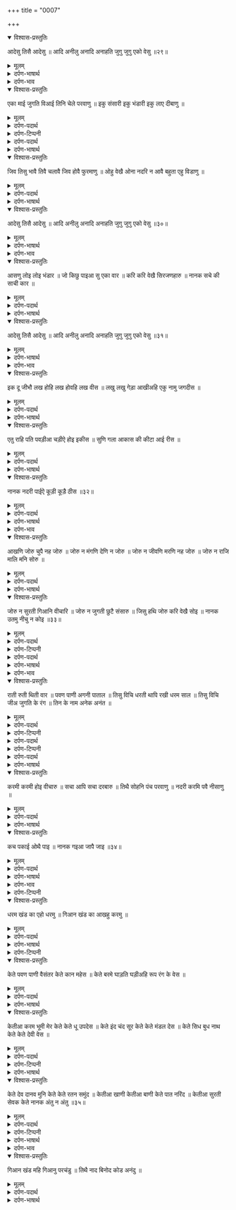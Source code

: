 +++
title = "0007"

+++
<details open><summary>विश्वास-प्रस्तुतिः</summary>

आदेसु तिसै आदेसु ॥
आदि अनीलु अनादि अनाहति जुगु जुगु एको वेसु ॥२९॥
</details>

<details><summary>मूलम्</summary>

आदेसु तिसै आदेसु ॥
आदि अनीलु अनादि अनाहति जुगु जुगु एको वेसु ॥२९॥
</details>

<details><summary>दर्पण-भाषार्थ</summary>

अर्थ: (सो, झूठ की दीवार दूर करने के लिए) केवल उस को (अकाल-पुरख) प्रणाम करो, जो (सब का) आरम्भ है, जो शुद्ध-स्वरूप है, जिसका कोई अंत नहीं (ढूँढ सकता), जो नाश रहित है और जो सदैव इकसार रहता है।29।
</details>

<details><summary>दर्पण-भाव</summary>

भाव: नाम जपने की बरकत से यह ज्ञान पैदा होगा कि प्रभु हर जगह भरपूर है (सर्व-व्यापक है) और सब का सांई है। उसकी रजा में जीव यहाँ आ के एकत्र होते हैं और रजा में ही यहां से चले जाते हैं। ये ज्ञान पैदा होने से ही लोगों से प्यार करने की विधि आ जाएगी। योगाभ्यास द्वारा प्राप्त हुई रिद्धियों-सिद्धियों को ऊँचा जीवन समझ लेना भूल है। ये तो बल्कि गलत रास्ते पे ले जातीं हैं। (इनकी सहायता से जोगी लोग आम जनता पर दबाव डाल कर उन्हें इन्सानियत से गिराते हैं)।29।
</details>

<details open><summary>विश्वास-प्रस्तुतिः</summary>

एका माई जुगति विआई तिनि चेले परवाणु ॥
इकु संसारी इकु भंडारी इकु लाए दीबाणु ॥
</details>

<details><summary>मूलम्</summary>

एका माई जुगति विआई तिनि चेले परवाणु ॥
इकु संसारी इकु भंडारी इकु लाए दीबाणु ॥
</details>

<details><summary>दर्पण-पदार्थ</summary>

पद्अर्थ: एका = अकेली। माई = माया। जुगति = युक्ति से, तरीके से। विआई = प्रसूति हुई, गर्भवती। तिनि = इस शब्द के तीन स्वरूप हैं: ‘तिन’,‘तिनि’ और ‘तीनि’। ‘तीनि’ का अर्थ है तीन की गिनती।
</details>

<details><summary>दर्पण-टिप्पनी</summary>

‘तिनि’ का अर्थ भी तीन है, पर इसके और अर्थ भी बनते हैं।  
‘तिन’ सर्वनाम बहुवचन है और ‘तिनि’ सर्वनाम एकवचन है।  
इनके मुकाबले पे ‘जिन’ बहुवचन तथा ‘जिनि’ एकवचन।  
तिनि = उस मनुष्य ने (एक वचन) 
‘जिनि सेविआ तिनि पाइआ मानु’। (पउड़ी ५)  
तिन = उन मनुष्यों के (बहु वचन) 
‘जिन हरि जपिआ तिन फलु पाइआ,
सभि तूटे माइआ फंदे।3।  
परवाणु: शब्द ‘परवाणु’ की ओर भी थोड़ा सा ध्यान देने की जरूरत है। जपुजी साहिब में ये शब्द नीचे-लिखीं तुकों में आया है:  
पंच परवाण, पंच परधानु।    (पउड़ी १६)  
अमुलु तुलु, अमुलु परवाणु।    (पउड़ी २६)  
एका माई जुगति विआई तिनि चेले परवाणु।    (पउड़ी ३०)  
तिथै सोहनि पंच परवाणु।    (पउड़ी ३४)  
संस्कृत में ये शब्द ‘प्रमाण’ है, जिसके बहुत अर्थ है, जैसे;  
(अ) बाँट (तोलने वाला)  
(आ) बित्त  
(इ) सबूत, गवाही।  
(ई) रसूख वाला जाना माना। इस अर्थ में ये शब्द दो तरह से प्रयोग किया जाता है। जैसे, ‘व्याकरणे पाणिनि प्रमाणं’ और ‘वेदा: प्रमाण: ’, अर्थात एक वचन में भी और बहुवचन में भी।  
सो, उपरोक्त तुक नं: 1 में ‘परवाण’ (बहु वचन) का अर्थ है ‘जाने माने हुए’ है। तुक नं: 2 में ‘परवाणु’ (एक वचन) का अर्थ है ‘बाँट’ (तोलने वाला)। तुक नं: 3 और 4 में ‘परवाणु’ (एकवचन) का अर्थ है ‘जाने माने तौर पर’, ‘प्रत्यक्ष तौर पे’।
</details>

<details><summary>दर्पण-पदार्थ</summary>

परवाणु = प्रत्यक्ष। संसारी = घरबारी, घर बार वाला व्यक्ति। भण्डारी = भण्डारे का मालिक, रिजक देने वाला। लाए = लगाता है। दीबाणु = दरबार, कचहरी।
</details>

<details><summary>दर्पण-भाषार्थ</summary>

अर्थ: (लोगों में ये ख़्याल आम प्रचलित है कि) अकेली माया (किसी) जुगति (युक्ति) से गर्भवती हुई और प्रत्यक्ष तौर पे उसके तीन पुत्र पैदा हो गए। उनमें से एक (ब्रह्मा) घरबारी बन गया (भाव, जीव-जन्तुओं को पैदा करने लग पड़ा), एक (विष्णु) भण्डारे का मालिक बन गया (भाव, जीवों को रिजक पहुँचाने का काम करने लगा), और एक (शिव) कचहरी लगाता है (भाव, जीवों को संहारता है)।
</details>

<details open><summary>विश्वास-प्रस्तुतिः</summary>

जिव तिसु भावै तिवै चलावै जिव होवै फुरमाणु ॥
ओहु वेखै ओना नदरि न आवै बहुता एहु विडाणु ॥
</details>

<details><summary>मूलम्</summary>

जिव तिसु भावै तिवै चलावै जिव होवै फुरमाणु ॥
ओहु वेखै ओना नदरि न आवै बहुता एहु विडाणु ॥
</details>

<details><summary>दर्पण-पदार्थ</summary>

पद्अर्थ: जिव = जिस तरह। तिसु = उस अकाल-पुरख को। चलावै = (संसार की कार्यवाही) चलाता है। फुरमाणु = हुक्म। ओहु = अकाल-पुरख। ओना = जीवों को। नदरि न आवै = दिखाई नहीं देता। विडाणु = आश्चर्यजनक चमत्कार।
</details>

<details><summary>दर्पण-भाषार्थ</summary>

अर्थ: (पर असल में बात ये है कि) जिस तरह उस अकाल-पुरख को ठीक लगता है और जैसे उसका हुक्म होता है, वैसे ही वह संसार की (कार) कार्यवाही चला रहा है, (इन ब्रह्मा, विष्णु और शिव के हाथ में कुछ नहीं)। ये बड़ा आश्चर्य जनक चमत्कार है कि वह अकाल-पुरख (सभी जीवों को) देख रहा है, पर जीवों को अकाल-पुरख नहीं दिखाई देता।
</details>

<details open><summary>विश्वास-प्रस्तुतिः</summary>

आदेसु तिसै आदेसु ॥
आदि अनीलु अनादि अनाहति जुगु जुगु एको वेसु ॥३०॥
</details>

<details><summary>मूलम्</summary>

आदेसु तिसै आदेसु ॥
आदि अनीलु अनादि अनाहति जुगु जुगु एको वेसु ॥३०॥
</details>

<details><summary>दर्पण-भाषार्थ</summary>

अर्थ: (सो, ब्रह्मा, विष्णु और शिव आदि की जगह) केवल उस को (अकाल-पुरख) प्रणाम करो, जो (सब का) आरम्भ है, जो शुद्ध-स्वरूप है, जिसका कोई अंत नहीं (ढूँढ सकता), जो नाश रहित है और जो सदैव एक जैसा ही रहता है (यही है तरीका उस प्रभु से दूरी दूर करने का)।30।
</details>

<details><summary>दर्पण-भाव</summary>

भाव: ज्यों-ज्यों मनुष्य प्रभु की याद में जुड़ता है, त्यों-त्यों उसको ये ख्याल कच्चे प्रतीत होने लगते हैं कि ब्रह्मा, विष्णु और शिव आदिक कोई अलग हस्तियां जगत के प्रबंध को चला रही हैं। नाम-जपने वाले को यकीन है कि प्रभु खुद अपनी रज़ा में अपने हुक्म अनुसार जगत की कार चला रहा है, हलांकि जीवों को इन आँखों से वह दिखता नहीं।30।
</details>

<details open><summary>विश्वास-प्रस्तुतिः</summary>

आसणु लोइ लोइ भंडार ॥ जो किछु पाइआ सु एका वार ॥
करि करि वेखै सिरजणहारु ॥ नानक सचे की साची कार ॥
</details>

<details><summary>मूलम्</summary>

आसणु लोइ लोइ भंडार ॥ जो किछु पाइआ सु एका वार ॥
करि करि वेखै सिरजणहारु ॥ नानक सचे की साची कार ॥
</details>

<details><summary>दर्पण-पदार्थ</summary>

पद्अर्थ: आसणु = टिकाणा। लोइ = लोक में। लोइ लोइ = हरेक भवन में। आसणु भंडार = भण्डारों का टिकाना। पाइआ = उस अकाल-पुरख ने डाल दिया है। करि करि = (जीवों को) पैदा करके। वेखै = संभाल करता है। सिरजणहारु = सृष्टि को पैदा करने वाला अकाल-पुरख। साची = सदैव अटल रहने वाली।
</details>

<details><summary>दर्पण-भाषार्थ</summary>

अर्थ: अकाल-पुरख के भण्डारों का ठिकाना हरेक भवन में है (भाव, हरेक भवन में अकाल-पुरख के भण्डारे चल रहे हैं)। जो कुछ (अकाल-पुरख ने उन भण्डारों में) डाला है, एक बार में ही डाल दिया है (भाव, उसके भण्डारे सदा अतुट हैं)। सृष्टि को पैदा करने वाला अकाल-पुरख (जीवों को) पैदा करके (उनकी) सम्भाल कर रहा है। हे नानक! सदा स्थिर रहने वाले (अकाल-पुरख) की (सृष्टि की संभाल वाली) यह कार सदा अटल है।
</details>

<details open><summary>विश्वास-प्रस्तुतिः</summary>

आदेसु तिसै आदेसु ॥
आदि अनीलु अनादि अनाहति जुगु जुगु एको वेसु ॥३१॥
</details>

<details><summary>मूलम्</summary>

आदेसु तिसै आदेसु ॥
आदि अनीलु अनादि अनाहति जुगु जुगु एको वेसु ॥३१॥
</details>

<details><summary>दर्पण-भाषार्थ</summary>

अर्थ: (सो) केवल उस को (अकाल-पुरख) प्रणाम करो, जो (सब का) आरम्भ है, जो शुद्ध-स्वरूप है, जिसका कोई अंत नहीं (ढूँढ सकता), जो नाश रहित है और जो सदैव एक जैसा ही रहता है (यही है तरीका उस प्रभु से दूरी मिट सकती है)।31।
</details>

<details><summary>दर्पण-भाव</summary>

भाव: बंदगी की बरकत के साथ ये समझ पड़ती है कि यद्यपि कर्तार की पैदा की हुई सृष्टि बेअंत है, फिर भी इसकी पालना करने के लिए उसके भण्डारे भी बेअंत हैं, कभी खत्म नहीं हो सकते। परमात्मा के इस प्रबंध के रास्ते में कोई बाधा नहीं पड़ सकती।31।
</details>

<details open><summary>विश्वास-प्रस्तुतिः</summary>

इक दू जीभौ लख होहि लख होवहि लख वीस ॥
लखु लखु गेड़ा आखीअहि एकु नामु जगदीस ॥
</details>

<details><summary>मूलम्</summary>

इक दू जीभौ लख होहि लख होवहि लख वीस ॥
लखु लखु गेड़ा आखीअहि एकु नामु जगदीस ॥
</details>

<details><summary>दर्पण-पदार्थ</summary>

पद्अर्थ: इक दू = एक से। इक दू जीभौ = एक जीभ से। होहि = हो जाएं। लख = लाख (जीभें)। लख होवहि = लाख जीभों से हो जाएं। लख वीस = बीस लाख। गेड़ा = फेरे, चक्कर। आखीअहि = कहे जाएं। एकु नामु जगदीस = जगदीश का एक नाम। जगदीश = जगत का ईश, जगत का मालिक, अकाल-पुरख।
</details>

<details><summary>दर्पण-भाषार्थ</summary>

अर्थ: यदि एक जीभ (जिहवा) से लाखों जीभें हो जाएं, और लाखों जीभों से बीस लाख बन जाएं, (इन बीस लाख जीभों से) अकाल-पुरख के एक नाम को एक-एक लाख बार कहें (तो भी झूठे मनुष्य की झूठी ही ठीस है, अर्थात, जो ये सोचे कि मैं अपनी मेहनत के बल पर इस तरह नाम स्मरण करके अकाल-पुरख को पा सकता हूँ, तो ये एक झूठा अहंकार है)।
</details>

<details open><summary>विश्वास-प्रस्तुतिः</summary>

एतु राहि पति पवड़ीआ चड़ीऐ होइ इकीस ॥
सुणि गला आकास की कीटा आई रीस ॥
</details>

<details><summary>मूलम्</summary>

एतु राहि पति पवड़ीआ चड़ीऐ होइ इकीस ॥
सुणि गला आकास की कीटा आई रीस ॥
</details>

<details><summary>दर्पण-पदार्थ</summary>

पद्अर्थ: एतु राहि = इस रास्ते में, अकाल-पुरख को मिलने वाले रास्ते में। पति पवड़ीआ = पति की सीढ़ियां, पति को मिलने के लिए जो पौड़ियां हैं। चढ़ीऐ = चढ़ते है, चढ़ सकते हैं। होइ इकीस = एक रूप हो के, स्वैभाव मिटा के। सुणि = सुन के। कीटा = कीड़ीयों को।
</details>

<details><summary>दर्पण-भाषार्थ</summary>

अर्थ: इस रास्ते में (परमात्मा से दूरी दूर करने वाले राह में) अकाल-पुरख को मिलने के लिए जो सीढ़ीयां हैं, उन के ऊपर स्वैभाव गवा के ही चढ़ सकते हैं। (लाखों जीभों के साथ भी गिनती के स्मरण से कुछ नहीं बनता। अहम् भाव दूर करने के बिना इन गिनती के पाठों का उद्यम यूँ है, मानों) आकाश की बातें सुन के कीड़ियों को भी ये रीस आ गयी है (कि हम भी आकाश पर पहुँच जाएं)।
</details>

<details open><summary>विश्वास-प्रस्तुतिः</summary>

नानक नदरी पाईऐ कूड़ी कूड़ै ठीस ॥३२॥
</details>

<details><summary>मूलम्</summary>

नानक नदरी पाईऐ कूड़ी कूड़ै ठीस ॥३२॥
</details>

<details><summary>दर्पण-पदार्थ</summary>

पद्अर्थ: नदरी = अकाल-पुरख की मेहर की नज़र से। पाईऐ = पाते हैं, अकाल-पुरख को प्राप्त करते हैं। कूड़े = झूठे मनुष्य की। कूड़ी ठीस = झूठी गप, खुद की झूठी महानता।
</details>

<details><summary>दर्पण-भाषार्थ</summary>

अर्थ: हे नानक! यदि अकाल-पुरख मेहर की नज़र करे, तभी उससे मिला जा सकता है, (वर्ना) झूठे मनुष्य की खुद की निरी झूठी ही वडियाई है (कि मैं स्मरण कर रहा हूँ)।33।
</details>

<details><summary>दर्पण-भाव</summary>

भाव: ‘कूड़ की पालि’ में घिरा मनुष्य दुनिया की चिन्ता-फिक्रों, दुख-क्लेशों के गट्ठों में गिरा रहता है, तथा प्रभु का निवास स्थान, मानों, एक ऐसा ऊँचा ठिकाना है जहाँ ठंड ही ठंड, शान्ति ही शान्ति है। इस नीची जगह से उस ऊँची अर्शी अवस्था पर जीव तभी पहुँच सकता है, अगर नाम जपने की सीढ़ी का आसरा ले। ‘तूं तूं’ करते हुण् ‘तूं’ में ही स्वैलीन कर दे। इस ‘स्वै’ वारे बिना ये स्मरण वाला उद्यम ठीक वैसा ही है जैसे आकाश की बातें सुन कर कीड़ियों को भी वहाँ पहुँचने का शौक पैदा हो जाए, पर चलें अपनी कीड़ी वाली रफतार से ही। ये भी ठीक है कि प्रभु की मर्जी में अपनी मर्जी वही लोग मिटाते हैं जिनके ऊपर प्रभु की मेहर हो।32।
</details>

<details open><summary>विश्वास-प्रस्तुतिः</summary>

आखणि जोरु चुपै नह जोरु ॥ जोरु न मंगणि देणि न जोरु ॥
जोरु न जीवणि मरणि नह जोरु ॥ जोरु न राजि मालि मनि सोरु ॥
</details>

<details><summary>मूलम्</summary>

आखणि जोरु चुपै नह जोरु ॥ जोरु न मंगणि देणि न जोरु ॥
जोरु न जीवणि मरणि नह जोरु ॥ जोरु न राजि मालि मनि सोरु ॥
</details>

<details><summary>दर्पण-पदार्थ</summary>

पद्अर्थ: आखणि = कहने में, बोलने में। चुपै = चुप रहने में। जोरु = ताकत, स्मर्था, इख्यिार,अपने मन की मर्जी। मंगणि = मांगने में। देणि = देने में। मरणि = मरने में। राजि मालि = राजमाल में, राज वैभव प्राप्त करने में। सोरु = शोर, हल्ला, फूँ फां।
</details>

<details><summary>दर्पण-भाषार्थ</summary>

अर्थ: बोलने में और चुप रहने में भी हमारा कोई अपना इख्तियार नहीं है। ना ही मांगने में हमारी मन-मर्जी चलती है और ना ही देने में। जीने में और मरने में भी हमारी कोई ताकत (काम नहीं देती)। इस राज व वैभव की प्राप्ति में भी हमारा कोई जोर नहीं चलता (जिस राज माल की वजह से हमारे) मन में इतनी फूँ-फां होती है।
</details>

<details open><summary>विश्वास-प्रस्तुतिः</summary>

जोरु न सुरती गिआनि वीचारि ॥ जोरु न जुगती छुटै संसारु ॥
जिसु हथि जोरु करि वेखै सोइ ॥ नानक उतमु नीचु न कोइ ॥३३॥
</details>

<details><summary>मूलम्</summary>

जोरु न सुरती गिआनि वीचारि ॥ जोरु न जुगती छुटै संसारु ॥
जिसु हथि जोरु करि वेखै सोइ ॥ नानक उतमु नीचु न कोइ ॥३३॥
</details>

<details><summary>दर्पण-पदार्थ</summary>

पद्अर्थ: सुरती = सोच में, आत्मिक चेतन्यता में। गिआनि = ज्ञान (प्राप्त करने) में। वीचारि = विचार (करने) में। जुगती = जुगत में, रहित में। छुटै = मुक्त होता है, समाप्त हो जाता है।
</details>

<details><summary>दर्पण-टिप्पनी</summary>

‘जिसु हथि....सोइ’, इस तुक को समझने के लिए शब्द ‘सोइ’ और ‘करि वेखै’ की ओर खास ध्यान देने की आवश्यक्ता है।  
जपुजी साहिब में शब्द ‘सोइ’ नीचे दी हुईं तुकों में आता है:  
आपे आपि निरंजनु सोइ।      (पउड़ी ५)  
जा करता सिरठी कउ साजे, आपे जाणै सोइ।     (पउड़ी २१)  
तिसु ऊचे कउ जाणै सोइ।     (पउड़ी २४)  
नानक जाणै साचा सोइ।     (पउड़ी २६)  
सोई सोई सदा सचु, साहिब साचा, साची नाई।     (पउड़ी २७)  
करहि अनंदु सचा मनि सोइ।     (पउड़ी ३७)  
इन ऊपर दी हुईं तुकों में से केवल पउड़ी २४ वाली तुक में ‘सोइ’ पहली तुक वाले ‘कोइ’ मनुष्य के लिए आया है, बाकी सभी जगह ‘अकाल-पुरख’ के वास्ते आया है। इसी ही अर्थ को ‘करि वेखै’ और भी पक्का करता है। वेखै = संभाल करता है, जैसे;  
गावै को वेखै हादरा हदूरि।       (पउड़ी ३)  
करि करि वेखै कीता आपणा, जिव तिस दी वडिआई।   (पउड़ी २७)  
करि करि वेखै सिरजणहारु।       (पउड़ी ३१)  
ओह वेखै ओना नदरि न आवै, बहुता एहु विडाणु।   (पउड़ी २७)  
करि करि वेखै नदरि निहाल।       (पउड़ी ३७)  
वेखै विगसै करि वीचारु।       (पउड़ी ३७)
</details>

<details><summary>दर्पण-पदार्थ</summary>

जिसु हथि = जिस अकाल-पुरख के हाथ में। करि वेखै = (सृष्टि की) रचना करके सम्भाल कर रहा है। सोइ = वह अकाल-पुरख। संसारु = जनम मरण।
</details>

<details><summary>दर्पण-भाषार्थ</summary>

अर्थ: आत्मिक जागृति अवस्था में, ज्ञान में और विचार में रहने की भी हमारी स्मर्था नहीं है। उस जुगती में रहने के लिए भी हमारा इख्तियार नहीं है कि जिससे जनम मरण खत्म हो सके। वही अकाल-पुरख रचना रच के (उसकी हर प्रकार से) सम्भाल करता है, जिसके हाथ में स्मर्था है। हे नानक! अपने आप में ना कोई मनुष्य उत्तम है और ना ही नीच (भाव, जीवों को सदाचारी या दुराचारी बनाने वाला भी वह प्रभु स्वयं ही है) (अगर नाम जपने की बरकत से ये निश्चय बन जाए तो ही प्रमात्मा से जीव का फासला दूर होता है।33।
</details>

<details><summary>दर्पण-भाव</summary>

भाव: भले रास्ते पे चलना या बुरे रास्ते पे जाना जीवों के अपने बस की बात नहीं; जिस ईश्वर ने पैदा किये हैं वही इन पुतलियों को खिला रहा है। सो, अगर कोई जीव प्रभु की सिफति-सालाह कर रहा है तो ये प्रभु की अपनी मेहर है; जो कोई इस ओर से टूटा हुआ है तो भी ये मालिक की मर्जी है। यदि हम उसके दर से दातें मांगते हैं तो ये प्रेरणा भी वह स्वयं ही करने वाला है, तो फिर, दातें देता भी खुद ही है। अगर कोई जीव राज व धन के मद में मतवाला है तो ये भी प्रभु की रज़ा ही है; यदि किसी की श्रुति प्रभु चरणों में है तथा जीवन-जुगति स्वच्छ है तो ये मेहर भी ईश्वर की ही है।33।
</details>

<details open><summary>विश्वास-प्रस्तुतिः</summary>

राती रुती थिती वार ॥ पवण पाणी अगनी पाताल ॥
तिसु विचि धरती थापि रखी धरम साल ॥
तिसु विचि जीअ जुगति के रंग ॥ तिन के नाम अनेक अनंत ॥
</details>

<details><summary>मूलम्</summary>

राती रुती थिती वार ॥ पवण पाणी अगनी पाताल ॥
तिसु विचि धरती थापि रखी धरम साल ॥
तिसु विचि जीअ जुगति के रंग ॥ तिन के नाम अनेक अनंत ॥
</details>

<details><summary>दर्पण-पदार्थ</summary>

पद्अर्थ: राती = रातें। रुती = ऋतुऐं। वार = दिन। पवण = सभ प्रकार कीहवा। पाताल = सारे पाताल। तिसु विचि = इन सभी के समुदाय में।
</details>

<details><summary>दर्पण-टिप्पनी</summary>

यहाँ ‘तिसु’ की ओर खास ध्यान देने की जरूरत है। पहिली तुके सारे शब्द बहुवचन में हैं। ‘तिसु’ एकवचन है, जिसका अर्थ है ‘सभी का एकत्र’।
</details>

<details><summary>दर्पण-पदार्थ</summary>

थापि रखी = स्थापित की है, रख के टिका दी है। धरमसाल = धर्म कमाने का स्थान। तिसु विचि = उस धरती पे। जीअ = जीव जन्तु। जीअ जुगति = जीवों की जुगति, जीवों के रहने की युक्ति (बना दी) है।
</details>

<details><summary>दर्पण-टिप्पनी</summary>

के रंग = इस ‘के रंग’ को समझने के लिए नीचे लिखीं तुकों को ध्यान से विचारना आवश्यक है:  
जीअ जाति रंगा के नाव। सभना लिखिआ वुड़ी कलाम।     (पउड़ी १६)  
तिथै भगत वसहि के लोअ।             (पउड़ी ३७)  
जे तिसु नदरि न आवई, त वात न पुछै के।       (पउड़ी ७)  
आपे जाणै आपे देइ। आखहि सि भि केई केइ।       (पउड़ी २५)  
एते कीते होर करेहि। ता आखि न सकहि केई केइ।     (पउड़ी २६)  
करमी आपो आपणी के नेड़े के दूरि।  
इन सभी तुकों में ‘के’ अर्थ हैं ‘बहुत’; ‘न के’ के अर्थ हैं ‘कोई भी नहीं’। पउड़ी नं: 21 में ‘केई केइ’ इस्तेमाल हुआ है, आजकल की पंजाबी में भी हम ‘बहुत बहुत’ कहते हैं। जैसे, ‘के रंग’ का अर्थ है ‘बहुत रंगों के’। उसी तरह ‘के नाव’ का अर्थ है ‘बहुत नामों वाले’, ‘के लोअ’ का अर्थ हैकई लोगों के, बहुत भावनाओं की।
</details>

<details><summary>दर्पण-पदार्थ</summary>

के रंग = कई रंगों के। तिन के = उन जीवों के। अनंत = बेअंत।
</details>

<details><summary>दर्पण-भाषार्थ</summary>

अर्थ: रातें, ऋतुएं, तिथिआं और वार, हवा, पानी, अग्नि व पाताल- इन सभी की एकत्रता में (अकाल-पुरख ने) धरती को धर्म कमाने का स्थान बना के टिका दिया है। इस धरती पर कई जुगतियों और रंगों के जीव (बसते हैं), जिनके अनेक और अनगिनत नाम हैं।
</details>

<details open><summary>विश्वास-प्रस्तुतिः</summary>

करमी करमी होइ वीचारु ॥ सचा आपि सचा दरबारु ॥
तिथै सोहनि पंच परवाणु ॥ नदरी करमि पवै नीसाणु ॥
</details>

<details><summary>मूलम्</summary>

करमी करमी होइ वीचारु ॥ सचा आपि सचा दरबारु ॥
तिथै सोहनि पंच परवाणु ॥ नदरी करमि पवै नीसाणु ॥
</details>

<details><summary>दर्पण-पदार्थ</summary>

पद्अर्थ: करमी करमी = जीवों के किए हुए कर्मों अनुसार। तिथै = अकाल-पुरख के दरबार में। सोहनि = शोभायमान होते है। परवाणु = प्रत्यक्ष तौर पे। नदरी = मेहर की नजर करने वाला अकाल-पुरख। करमि = करम द्वारा, रहमत से। नदरी करमि = अकाल-पुरख की बख्शिश से। पवै नीसाणु = निशान पड़ जाता है, महानता का चिन्ह (माथे पे) चमक पड़ता है, निशान लग जाता है।
</details>

<details><summary>दर्पण-भाषार्थ</summary>

अर्थ: (इन अनेक नामों और रंगों वाले जीवों के) अपने-अपने किये कर्मों के अनुसार (अकाल-पुरख के दर पे) निर्णय होता है (जिसमें कोई कोताही नहीं होती क्योंकि न्याय करने वाला) अकालपुख खुद सच्चा है, उसका दरबार भी सच्चा है। उस दरबार में संत जन प्रत्यक्ष तौर पे शोभायमान होते हैं और मेहर की नजर करने वाले अकाल-पुरख की बख्शिश से (उन संत जनों के माथे पे) वडियाई का निशान चमक पड़ता है।
</details>

<details open><summary>विश्वास-प्रस्तुतिः</summary>

कच पकाई ओथै पाइ ॥ नानक गइआ जापै जाइ ॥३४॥
</details>

<details><summary>मूलम्</summary>

कच पकाई ओथै पाइ ॥ नानक गइआ जापै जाइ ॥३४॥
</details>

<details><summary>दर्पण-पदार्थ</summary>

पद्अर्थ: कच = कच्चा। पकाई = पक्के। ओथै = अकाल-पुरख की दरगाह में। पाइ = पाई जाती है, पता लगती है। गइआ = जा के ही, पहुँच के ही। जापै जाइ = जाना जाता है, देखा जाता है, पता चलता है।
</details>

<details><summary>दर्पण-भाषार्थ</summary>

अर्थ: (यहाँ संसार में किसी का बड़ा छोटा कहलाना कोई मायने नहीं रखता, इनके) कच्चे-पक्के की परख तो अकाल-पुरख के दर पे होती है। हे नानक! अकाल-पुरख के दर पर पहुँच के ही ये समझ आती है (कि असल में कौन पक्का है कौन कच्चा)।
</details>

<details><summary>दर्पण-भाव</summary>

भाव: जिस मनुष्य पे प्रभु की रहिमत होती है उसे पहले ये समझ आ जाती है कि मनुष्य इस धरती पे कोई खास मकसद के निर्बाह के लिए आया है। यहाँ जो अनेक जीव पैदा होते हैं इन सभी का अपने-अपने किए कर्मों के हिसाब से निबेड़ा होता है कि किस किस ने मानव जन्म के उद्देश्य को पूरा किया है। जिनकी मेहनत स्वीकार पड़ती है, वह ही प्रभु की हजूरी में आदर पाते हैं। यहाँ संसार में किसी का छोटा बड़ा कहलाना कोई अर्थ नहीं रखता।
</details>

<details><summary>दर्पण-टिप्पनी</summary>

नोट: ऊपर दिए गये विचार आत्मिक राह में जीव की पहिली अवस्था है। जहाँ, ये अपने फर्ज को पहचानता है। इस आत्मिक अवस्था का नाम ‘धर्मखण्ड’ है।
</details>

<details open><summary>विश्वास-प्रस्तुतिः</summary>

धरम खंड का एहो धरमु ॥ गिआन खंड का आखहु करमु ॥
</details>

<details><summary>मूलम्</summary>

धरम खंड का एहो धरमु ॥ गिआन खंड का आखहु करमु ॥
</details>

<details><summary>दर्पण-पदार्थ</summary>

पद्अर्थ: धरमु = कर्तव्य, फर्ज। आखहु = बताओ, वर्णन करो, समझ लो। करम = काम, कर्तव्य। एहो = यही जो ऊपर बताया गया है।
</details>

<details><summary>दर्पण-भाषार्थ</summary>

अर्थ: धर्म खण्ड का मात्र यही कर्तव्य है, (जो ऊपर बताया गया है)। अब ज्ञान खण्ड के कर्तव्यों को भी समझ लो (जो अगली तुकों में है)।
</details>

<details><summary>दर्पण-टिप्पनी</summary>

नोट: सत्गुरू जी पउड़ी नं: ३४ से ३७ तक मनुष्य की आत्मिक अवस्था के पाँच हिस्से बताते हैं: धर्म खण्ड, ज्ञान खण्ड, श्रम खण्ड, कर्म खण्ड और सच खण्ड।  
इन चार पौड़ियों में जिक्र है कि प्रभु की मेहर से मनुष्य साधारण हालात से ऊँचा हो हो के कैसे ईश्वर के साथ एकरूप हो जाता है। पहले मनुष्य दुनिया के विषौ-विकारों से पलट के ‘आत्मा’ की ओर झाँकता है, और ये सोचता है कि मेरे जीवन का क्या प्रयोजन है, मैं संसार में क्यूँ आया हूँ, मेरा क्या फर्ज है। इस अवस्था में मनुष्य ये विचारता है कि इस धरती पे जीव धर्म कमाने के लिये आए हैं; अकाल-पुरख के दर पे जीवों के अपने-अपने किये कर्मों अनुसार निर्णय होता है। जिस गुरमुखों (गूरू की इच्छा और आदेश का अनुसरण करने वाले) पर अकाल-पुरख की बख्शिश होती है। वह उसकी हजूरी में सुशोभित होते हैं। इस दुनियां में आदर या निरादर कोई मुल्य नहीं रखते, दरअसल, वही आदरणीय हैं जो अकाल-पुरख के दर पे स्वीकार हैं।  
ज्यों-ज्यों मनुष्य की तवज्जो ऐसे ख्यालों से जुड़ती है, त्यों-त्यों उस के अंदर से ‘स्वार्थ’ की गाँठ खुलती जाती है। मनुष्य पहले माया में मस्त रहने के कारण अपने आप को या अपने परिवार को ही ‘अपना’ जानता था और इनसे परे किसी और विचार में नहीं पड़ता, पर अब अपना ‘धर्म’ समझने और अपनी वाकफ़ियत को बढ़ाने का यत्न करता है। विद्या व विचार के बल पर अकाल-पुरख की बेअंत कुदरत का नक्शा आँखों के आगे आने लग पड़ता है। ज्ञान की आँधी आ जाती है, जिसके आगे सब वहिम-भ्रम उड़ जाते हैं। ज्यों ज्यों अंदर विद्या द्वारा समझ बढ़ती है, त्यों त्यों वह आनन्द मिलता है, जो पहले माया के पदार्तों में से नहीं था मिलता। आत्मक राह में इस अवस्था का नाम है ‘ज्ञानखण्ड’।  
पर, इस राह पर पड़ कर मनुष्य निरा यहीं पर बस नहीं कर देता। वाणी की विचार उसको उद्यम की ओर प्रेरती है। सिर्फ, अक्ल से समझ लेना काफी नहीं। मन का पहला स्वभाव, पहली बुरी वादियां निरी ‘समझ’ से नहीं हट सकतीं। इस पहले निर्माण को, इन पहले संस्कारों को तोड़ के, अंदर नई सृजना करनी है, अंदर ऊँची अक़्ल वाले संस्कार पैदा करने हैं। अंमृत बेला (प्रभात) आदि में जागने की मेहनत करनी है। ज्ञानखण्ड में पहुँचा हुआ मनुष्य ज्यों ज्यों ये मेहनत करता है, ज्यों ज्यों गुरमति वाली नई कमाई करता है, त्यों त्यों उसके मन को मानो, सुंदर रूप चढ़ता है, काया कंचन जैसी होने लगती है। ऊँची अक़्ल और ऊँची बुद्धि हो जाती है, मन में जागृति आ जाती है। मनुष्य को देवताओं और सिद्धों वाली सूझ आ जाती है। यह ‘सरम खण्ड’ है।  
बस, फिर क्या है! मालिक की मेहर हो जाती है। अंदर अकाल-पुरख बल भर देता है, आत्मा विकारों की ओर डावांडोल नहीं होती। बाहर भी हर जगह वही निर्माता ही दिखता है, मन सदा निरंकार की याद में परोया रहता है। उन्हें फिर पैदा होने या मरने का भय कैसा? उनके मन में सदा आनन्द ही आनन्द रहता है। यह ‘कर्मखण्ड’ है।  
अकाल-पुरख की मेहर का पात्र बन के आखिर पाँचवें खण्ड में प्रवेश मिलता है, अर्थात अकाल-पुरख के साथ एक हो जाते हैं, जो सभी जीवों की संभाल कर रहा है और जिसका हुक्म हर ओर चल रहा है।
</details>

<details open><summary>विश्वास-प्रस्तुतिः</summary>

केते पवण पाणी वैसंतर केते कान महेस ॥
केते बरमे घाड़ति घड़ीअहि रूप रंग के वेस ॥
</details>

<details><summary>मूलम्</summary>

केते पवण पाणी वैसंतर केते कान महेस ॥
केते बरमे घाड़ति घड़ीअहि रूप रंग के वेस ॥
</details>

<details><summary>दर्पण-पदार्थ</summary>

पद्अर्थ: केते = कई, बेअंत। वैसंतर = अग्नियां। महेस = (कई) शिव। बरमे = कई ब्रह्मा। घाढ़ति घढ़ीअहि = घाढ़त घढ़ी जाती है, पैदा किए जाते हैं। के वेस = कई वेशों में (इस ‘के’ के अर्थ के लिए देखिए पौड़ी नंबर = 34)।
</details>

<details><summary>दर्पण-भाषार्थ</summary>

अर्थ: (अकाल-पुरख की रचना में) कई प्रकार की पवन, पानी और अग्निायां हैं, कई कृष्ण हैं और कई शिव हैं। कई ब्रह्मा पैदा किए जा रहे हैं, जिस के कई रूप, कई रंग और कई वेश हैं।
</details>

<details open><summary>विश्वास-प्रस्तुतिः</summary>

केतीआ करम भूमी मेर केते केते धू उपदेस ॥
केते इंद चंद सूर केते केते मंडल देस ॥
केते सिध बुध नाथ केते केते देवी वेस ॥
</details>

<details><summary>मूलम्</summary>

केतीआ करम भूमी मेर केते केते धू उपदेस ॥
केते इंद चंद सूर केते केते मंडल देस ॥
केते सिध बुध नाथ केते केते देवी वेस ॥
</details>

<details><summary>दर्पण-पदार्थ</summary>

पद्अर्थ: केतीआ = कई, बेअंत। करम भूमी = काम करने की भूमियां, धरतियां। मेर = मेरु पर्वत। धू = ध्रुअ भक्त। उपदेश = उन ध्रुअ भक्तों के उपदेश। इंद = इंद्र देवते। चंद = चंद्रमा। सूर = सूर्य। मंडल देस = भवण-चक्र। बुध = बुद्ध अवतार। देवी वेस = देवियों के पहिरावे में, देवियों के परिधान में।
</details>

<details><summary>दर्पण-टिप्पनी</summary>

(नोट: ‘केते’ पुलिंग हैजो ‘वेस’ शब्द के साथ प्रयोग किया गया है। इस लिए ‘देवी वेस’ का अर्थ करना है ‘देवियों के पहिरावे’)
</details>

<details><summary>दर्पण-भाषार्थ</summary>

अर्थ: (अकाल-पुरख की कुदरत में) बेअंत धरतियां हैं, बेअंत मेरु पर्बत, बेअंत ध्रुअ भक्त व उनके उपदेश हैं। बेअंत इंद्र देवते, चंद्रमा, बेअंत सूरज और बेअंत भवन-चक्र हैं। बेअंत सिद्ध हैं, बेअंत बुद्ध अवतार हैं, बेअंत नाथ हैं और बेअंत देवियों के पहिरावे हैं।
</details>

<details open><summary>विश्वास-प्रस्तुतिः</summary>

केते देव दानव मुनि केते केते रतन समुंद ॥
केतीआ खाणी केतीआ बाणी केते पात नरिंद ॥
केतीआ सुरती सेवक केते नानक अंतु न अंतु ॥३५॥
</details>

<details><summary>मूलम्</summary>

केते देव दानव मुनि केते केते रतन समुंद ॥
केतीआ खाणी केतीआ बाणी केते पात नरिंद ॥
केतीआ सुरती सेवक केते नानक अंतु न अंतु ॥३५॥
</details>

<details><summary>दर्पण-पदार्थ</summary>

पद्अर्थ: दानव = राक्षस, दैंत। मुनि = मौन धारी ऋषि। रतन समुंद = रतन और समुंदर। पात = पातशाह। नरिंद = राजे। सुरति = सोच, लगन, ध्यान।
</details>

<details><summary>दर्पण-टिप्पनी</summary>

(नोट: इस सारी पउड़ी को थेड़ा सा ध्यान देने से ये स्पष्ट हो जाता है कि ‘केते’ पुलिंग शब्दों के साथ प्रयोग किया गया है और ‘केतीआ’ स्त्रीलिंग शब्दों के साथ। सो, ‘सुरती’ स्त्रीलिंग है और ‘सुरति’ का बहुवचन) है।
</details>

<details><summary>दर्पण-भाषार्थ</summary>

अर्थ: (अकाल-पुरख की रचना में) बेअंत देवते व दैंत हैं, बेअंत मुनि हैं, बेअंत प्रकार के रतन तथा (रत्नों के) समुंदर हैं। (जीव रचना की) बेअंत खाणीयां हैं। (जीवों की बोली भी चार नहीं) बेअंत बाणियां हैं। बेअंत बादशाह और राजे हैं, बेअंत प्रकार के ध्यान हैं (जो जीव मन द्वारा लगाते हैं), बेअंत सेवक हैं। हे नानक! कोई अंत नहीं पा सकता।35।
</details>

<details><summary>दर्पण-भाव</summary>

भाव: मानव जन्म के कर्तव्य (‘धर्म’) की समझ आ जाने से मनुष्य का मन बहुत विशाल हो जाता है। पहले एक छोटे से परिवार के स्वार्थ में बंधा हुआ ये जीव बहुत तंग दिल था। अब ये ज्ञान हो जाता है कि बेअंत प्रभु का पैदा किया हुआ ये बेअंत जगत एक बेअंत बड़ा परिवार है, जिसमें बेअंत कृष्ण, बेअंत विष्णू, बेअंत ब्रह्मा और बेअंत धरतियां हैं। ज्ञान की इस बरकत से तंग दिली हट के इसके अंदर प्यार की लहिर चल के खुशी ही खुशी बनी रहती है।35।
</details>

<details open><summary>विश्वास-प्रस्तुतिः</summary>

गिआन खंड महि गिआनु परचंडु ॥ तिथै नाद बिनोद कोड अनंदु ॥
</details>

<details><summary>मूलम्</summary>

गिआन खंड महि गिआनु परचंडु ॥ तिथै नाद बिनोद कोड अनंदु ॥
</details>

<details><summary>दर्पण-पदार्थ</summary>

पद्अर्थ: महि = में। परचंड = तेज़, प्रबल, बलवान। तिथै = उस ज्ञानखंड। मेंनाद = राग। बिनोद = तमाशे। कोड = कौतक, चमत्कार। अनंदु = स्वाद, मज़ा।
</details>

<details><summary>दर्पण-भाषार्थ</summary>

अर्थ: ज्ञानखण्ड में (भाव मनुष्य की ज्ञान अवस्था में) ज्ञान ही बलवान होता है। इस अवस्था में (मानों) सभी रागों, तमाशों व चमत्कारों का आनन्द आ जाता है।
</details>